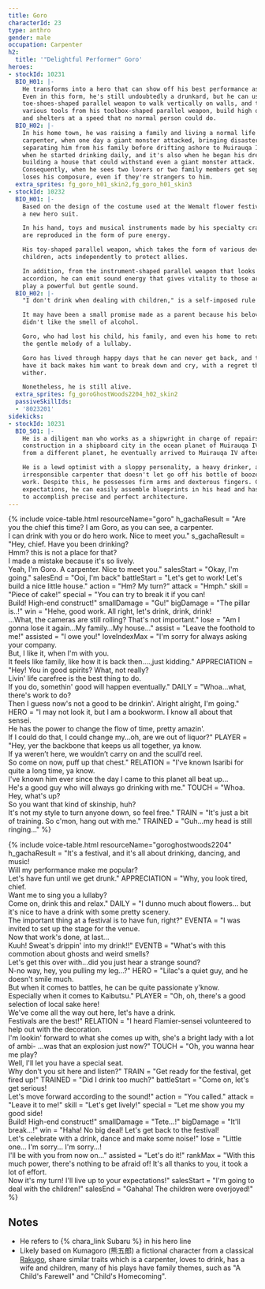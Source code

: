 ```yaml
---
title: Goro
characterId: 23
type: anthro
gender: male
occupation: Carpenter
h2:
  title: '"Delightful Performer" Goro'
heroes:
- stockId: 10231
  BIO_H01: |-
    He transforms into a hero that can show off his best performance as a carpenter.
    Even in this form, he's still undoubtedly a drunkard, but he can use his split-
    toe-shoes-shaped parallel weapon to walk vertically on walls, and then, using
    various tools from his toolbox-shaped parallel weapon, build high quality walls
    and shelters at a speed that no normal person could do.
  BIO_H02: |-
    In his home town, he was raising a family and living a normal life as a
    carpenter, when one day a giant monster attacked, bringing disaster and
    separating him from his family before drifting ashore to Muirauqa IV.  This is
    when he started drinking daily, and it's also when he began his dream of
    building a house that could withstand even a giant monster attack.
    Consequently, when he sees two lovers or two family members get seperated, he
    loses his composure, even if they're strangers to him.
  extra_sprites: fg_goro_h01_skin2,fg_goro_h01_skin3
- stockId: 10232
  BIO_H01: |-
    Based on the design of the costume used at the Wemalt flower festival, Goro got
    a new hero suit.

    In his hand, toys and musical instruments made by his specialty craftsmanship
    are reproduced in the form of pure energy.

    His toy-shaped parallel weapon, which takes the form of various devices to amuse
    children, acts independently to protect allies.

    In addition, from the instrument-shaped parallel weapon that looks like an
    accordion, he can emit sound energy that gives vitality to those around him, and
    play a powerful but gentle sound.
  BIO_H02: |-
    "I don't drink when dealing with children," is a self-imposed rule he lives by.

    It may have been a small promise made as a parent because his beloved child
    didn't like the smell of alcohol.

    Goro, who had lost his child, his family, and even his home to return to, played
    the gentle melody of a lullaby.

    Goro has lived through happy days that he can never get back, and the desire to
    have it back makes him want to break down and cry, with a regret that will never
    wither.

    Nonetheless, he is still alive.
  extra_sprites: fg_goroGhostWoods2204_h02_skin2
  passiveSkillIds:
  - '8023201'
sidekicks:
- stockId: 10231
  BIO_S01: |-
    He is a diligent man who works as a shipwright in charge of repairs and onboard
    construction in a shipboard city in the ocean planet of Muirauqa IV. Originating
    from a different planet, he eventually arrived to Muirauqa IV after wandering.

    He is a lewd optimist with a sloppy personality, a heavy drinker, and an
    irresponsible carpenter that doesn't let go off his bottle of booze even at
    work. Despite this, he possesses firm arms and dexterous fingers. Contrary to
    expectations, he can easily assemble blueprints in his head and has the ability
    to accomplish precise and perfect architecture.
---
```


{% include voice-table.html resourceName="goro"
h_gachaResult = "Are you the chief this time? I am Goro, as you can see, a carpenter.<br>I can drink with you or do hero work. Nice to meet you."
s_gachaResult = "Hey, chief. Have you been drinking?<br>Hmm? this is not a place for that?<br>I made a mistake because it's so lively.<br>Yeah, I'm Goro. A carpenter. Nice to meet you."
salesStart = "Okay, I'm going."
salesEnd = "Ooi, I'm back"
battleStart = "Let's get to work! Let's build a nice little house."
action = "Hm? My turn?"
attack = "Hmph."
skill = "Piece of cake!"
special = "You can try to break it if you can!<br>Build! High-end construct!"
smallDamage = "Gu!"
bigDamage = "The pillar is..!"
win = "Hehe, good work. All right, let's drink, drink, drink!<br>...What, the cameras are still rolling? That's not important."
lose = "Am I gonna lose it again…My family…My house…"
assist = "Leave the foothold to me!"
assisted = "I owe you!"
loveIndexMax = "I'm sorry for always asking your company.<br>But, I like it, when I'm with you.<br>It feels like family, like how it is back then….,just kidding."
APPRECIATION = "Hey! You in good spirits? What, not really?<br>Livin' life carefree is the best thing to do.<br>If you do, somethin' good will happen eventually."
DAILY = "Whoa...what, there's work to do?<br>Then I guess now's not a good to be drinkin'. Alright alright, I'm going."
HERO = "I may not look it, but I am a bookworm. I know all about that sensei. <br>He has the power to change the flow of time, pretty amazin'.<br>If I could do that, I could change my...oh, are we out of liquor?"
PLAYER = "Hey, yer the backbone that keeps us all together, ya know.<br>If ya weren’t here, we wouldn’t carry on and the scull’d reel. <br>So come on now, puff up that chest."
RELATION = "I've known Isaribi for quite a long time, ya know.<br>I've known him ever since the day I came to this planet all beat up...<br>He's a good guy who will always go drinking with me."
TOUCH = "Whoa.  Hey, what's up?<br>So you want that kind of skinship, huh?<br>It's not my style to turn anyone down, so feel free."
TRAIN = "It's just a bit of training.  So c'mon, hang out with me."
TRAINED = "Guh...my head is still ringing..."
%}

{% include voice-table.html resourceName="goroghostwoods2204"
h_gachaResult = "It's a festival, and it's all about drinking, dancing, and music!<br>Will my performance make me popular?<br>Let's have fun until we get drunk."
APPRECIATION = "Why, you look tired, chief.<br>Want me to sing you a lullaby?<br>Come on, drink this and relax."
DAILY = "I dunno much about flowers... but it's nice to have a drink with some pretty scenery.<br>The important thing at a festival is to have fun, right?"
EVENTA = "I was invited to set up the stage for the venue.<br>Now that work's done, at last...<br>Kuuh! Sweat's drippin' into my drink!!"
EVENTB = "What's with this commotion about ghosts and weird smells?<br>Let's get this over with...did you just hear a strange sound?<br>N-no way, hey, you pulling my leg...?"
HERO = "Lilac's a quiet guy, and he doesn't smile much.<br>But when it comes to battles, he can be quite passionate y'know.<br>Especially when it comes to Kaibutsu."
PLAYER = "Oh, oh, there's a good selection of local sake here!<br>We've come all the way out here, let's have a drink.<br>Festivals are the best!"
RELATION = "I heard Flamier-sensei volunteered to help out with the decoration.<br>I'm lookin' forward to what she comes up with, she's a bright lady with a lot of ambi- ...was that an explosion just now?"
TOUCH = "Oh, you wanna hear me play?<br>Well, I'll let you have a special seat.<br>Why don't you sit here and listen?"
TRAIN = "Get ready for the festival, get fired up!"
TRAINED = "Did I drink too much?"
battleStart = "Come on, let's get serious!<br>Let's move forward according to the sound!"
action = "You called."
attack = "Leave it to me!"
skill = "Let's get lively!"
special = "Let me show you my good side!<br>Build! High-end construct!"
smallDamage = "Tete...!"
bigDamage = "It'll break...!"
win = "Haha! No big deal! Let's get back to the festival!<br>Let's celebrate with a drink, dance and make some noise!"
lose = "Little one... I'm sorry... I'm sorry...!<br>I'll be with you from now on..."
assisted = "Let's do it!"
rankMax = "With this much power, there's nothing to be afraid of! It's all thanks to you, it took a lot of effort.<br>Now it's my turn! I'll live up to your expectations!"
salesStart = "I'm going to deal with the children!"
salesEnd = "Gahaha! The children were overjoyed!"
%}

## Notes

- He refers to {% chara_link Subaru %} in his hero line
- Likely based on Kumagoro (熊五郎) a fictional character from a classical [Rakugo](https://en.wikipedia.org/wiki/Rakugo), share similar traits which is a carpenter, loves to drink, has a wife and children, many of his plays have family themes, such as "A Child's Farewell" and "Child's Homecoming".
